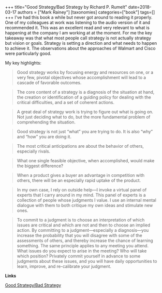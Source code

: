 +++
title="Good Strategy/Bad Strategy by Richard P. Rumelt"
date=2018-03-17
authors = ["Mark Rainey"]
[taxonomies]
categories=["book"]
tags=[]
+++
I've had this book a while but never got around to reading it properly. One of my colleagues at work was listening to the audio version of it and recommended it. This was an excellent read and very relevant to what is happening at the company I am working at at the moment. For me the key takeaway was that what most people call strategy is not actually strategy but vision or goals. Strategy is setting a direction and what needs to happen to achieve it. The observations about the approaches of Walmart and Cisco were particularly good.
<!-- more -->

My key highlights:

> Good strategy works by focusing energy and resources on one, or a very few, pivotal objectives whose accomplishment will lead to a cascade of favorable outcomes.

> The core content of a strategy is a diagnosis of the situation at hand, the creation or identification of a guiding policy for dealing with the critical difficulties, and a set of coherent actions.

> A great deal of strategy work is trying to figure out what is going on. Not just deciding what to do, but the more fundamental problem of comprehending the situation.

> Good strategy is not just “what” you are trying to do. It is also “why” and “how” you are doing it.

> The most critical anticipations are about the behavior of others, especially rivals.

> What one single feasible objective, when accomplished, would make the biggest difference?

> When a product gives a buyer an advantage in competition with others, there will be an especially rapid uptake of the product.

> In my own case, I rely on outside help—I invoke a virtual panel of experts that I carry around in my mind. This panel of experts is a collection of people whose judgments I value. I use an internal mental dialogue with them to both critique my own ideas and stimulate new ones.           

> To commit to a judgment is to choose an interpretation of which issues are critical and which are not and then to choose an implied action. By committing to a judgment—especially a diagnosis—you increase the probability that you will disagree with some of the assessments of others, and thereby increase the chance of learning something. The same principle applies to any meeting you attend. What issues do you expect to arise in the meeting? Who will take which position? Privately commit yourself in advance to some judgments about these issues, and you will have daily opportunities to learn, improve, and re-calibrate your judgment.

__Links__

[Good Strategy/Bad Strategy](https://www.amazon.co.uk/Good-Strategy-Bad-difference-matters-ebook/dp/B005331U7Q/ref=sr_1_1)
